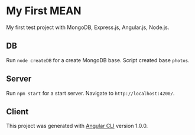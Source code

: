 # My First MEAN

My first test project with MongoDB, Express.js, Angular.js, Node.js.

## DB

Run `node createDB` for a create MongoDB base. Script created base `photos`.

## Server

Run `npm start` for a start server. Navigate to `http://localhost:4200/`. 

## Client

This project was generated with [Angular CLI](https://github.com/angular/angular-cli) version 1.0.0.